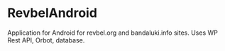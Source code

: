 # RevbelAndroid
Application for Android for revbel.org and bandaluki.info sites. Uses WP Rest API, Orbot, database. 
